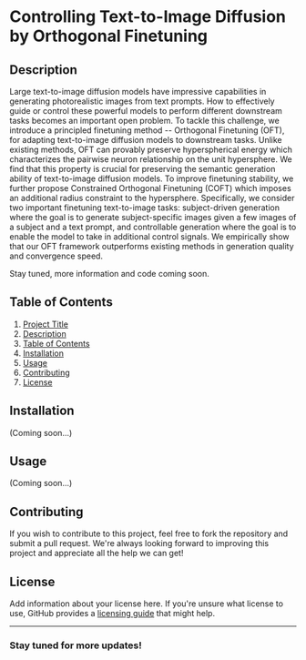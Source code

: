 # Controlling Text-to-Image Diffusion by Orthogonal Finetuning

## Description

Large text-to-image diffusion models have impressive capabilities in generating photorealistic images from text prompts. How to effectively guide or control these powerful models to perform different downstream tasks becomes an important open problem. To tackle this challenge, we introduce a principled finetuning method -- Orthogonal Finetuning (OFT), for adapting text-to-image diffusion models to downstream tasks. Unlike existing methods, OFT can provably preserve hyperspherical energy which characterizes the pairwise neuron relationship on the unit hypersphere. We find that this property is crucial for preserving the semantic generation ability of text-to-image diffusion models. To improve finetuning stability, we further propose Constrained Orthogonal Finetuning (COFT) which imposes an additional radius constraint to the hypersphere. Specifically, we consider two important finetuning text-to-image tasks: subject-driven generation where the goal is to generate subject-specific images given a few images of a subject and a text prompt, and controllable generation where the goal is to enable the model to take in additional control signals. We empirically show that our OFT framework outperforms existing methods in generation quality and convergence speed.

Stay tuned, more information and code coming soon.

## Table of Contents

1. [Project Title](#project-title)
2. [Description](#description)
3. [Table of Contents](#table-of-contents)
4. [Installation](#installation)
5. [Usage](#usage)
6. [Contributing](#contributing)
7. [License](#license)

## Installation

(Coming soon...) 

## Usage 

(Coming soon...) 

## Contributing

If you wish to contribute to this project, feel free to fork the repository and submit a pull request. We're always looking forward to improving this project and appreciate all the help we can get!

## License

Add information about your license here. If you're unsure what license to use, GitHub provides a [licensing guide](https://docs.github.com/en/github/creating-cloning-and-archiving-repositories/licensing-a-repository) that might help.

---

### Stay tuned for more updates!
